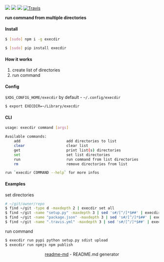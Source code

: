 [![](https://img.shields.io/badge/OS-Unix-blue.svg?longCache=True)]()
[![](https://img.shields.io/pypi/v/execdir.svg?maxAge=3600)](https://pypi.org/project/execdir/)
[![](https://img.shields.io/npm/v/execdir.svg?maxAge=3600)](https://www.npmjs.com/package/execdir)
[![Travis](https://api.travis-ci.org/looking-for-a-job/execdir.svg?branch=master)](https://travis-ci.org/looking-for-a-job/execdir/)

<b>run command from multiple directories</b>

#### Install
```bash
$ [sudo] npm i -g execdir
```
```bash
$ [sudo] pip install execdir
```

#### How it works
1.  create list of directories
2.  run command

#### Config
`$XDG_CONFIG_HOME/execdir` by default - `~/.config/execdir`

```bash
$ export EXECDIR=~/Library/execdir
```

#### CLI
```bash
usage: execdir command [args]

Available commands:
    add                     add directories to list
    clear                   clear list
    get                     print list(s) directories
    set                     set list directories
    run                     run command from list directories
    rm                      remove directories from list

run `execdir COMMAND --help` for more infos
```

#### Examples
set directories
```bash
# ~/git/owner/repo
$ find ~/git -type d -maxdepth 2 | execdir set all
$ find ~/git -name "setup.py" -maxdepth 3 | sed 's#/[^/]*$##' | execdir set pypi
$ find ~/git -name "package.json" -maxdepth 3 | sed 's#/[^/]*$##' | execdir set npmjs
$ find ~/git -name ".travis.yml" -maxdepth 3 | sed 's#/[^/]*$##' | execdir set travis
```

run command
```bash
$ execdir run pypi python setup.py sdist upload
$ execdir run npmjs npm publish
```

<p align="center"><a href="https://pypi.org/project/readme-md/">readme-md</a> - README.md generator</p>